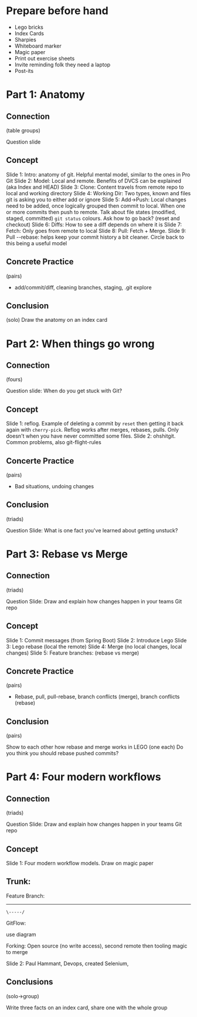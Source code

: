 # Prepare before hand

* Lego bricks
* Index Cards
* Sharpies
* Whiteboard marker
* Magic paper
* Print out exercise sheets
* Invite reminding folk they need a laptop
* Post-its

# Part 1: Anatomy

## Connection

(table groups) 

Question slide

## Concept

Slide 1: Intro: anatomy of git. Helpful mental model, similar to the ones in Pro Git
Slide 2: Model: Local and remote. Benefits of DVCS can be explained (aka Index and HEAD)
Slide 3: Clone: Content travels from remote repo to local and working directory
Slide 4: Working Dir: Two types, known and files git is asking you to either add or ignore
Slide 5: Add->Push: Local changes need to be added, once logically grouped then commit to local. When one or more commits then push to remote. Talk about file states (modified, staged, committed) `git status` colours. Ask how to go back? (reset and checkout)
Slide 6: Diffs: How to see a diff depends on where it is
Slide 7: Fetch: Only goes from remote to local
Slide 8: Pull: Fetch + Merge.
Slide 9: Pull --rebase: helps keep your commit history a bit cleaner. Circle back to this being a useful model

## Concrete Practice

(pairs)

* add/commit/diff, cleaning branches, staging, .git explore

## Conclusion

(solo) Draw the anatomy on an index card

# Part 2: When things go wrong

## Connection

(fours) 

Question slide: When do you get stuck with Git?

## Concept

Slide 1: reflog. Example of deleting a commit by `reset` then getting it back again with `cherry-pick`. Reflog works after merges, rebases, pulls. Only doesn't when you have never committed some files.
Slide 2: ohshitgit. Common problems, also git-flight-rules

## Concerte Practice

(pairs)

* Bad situations, undoing changes

## Conclusion

(triads)

Question Slide: What is one fact you've learned about getting unstuck?

# Part 3: Rebase vs Merge

## Connection

(triads)

Question Slide: Draw and explain how changes happen in your teams Git repo

## Concept

Slide 1: Commit messages (from Spring Boot)
Slide 2: Introduce Lego
Slide 3: Lego rebase (local the remote)
Slide 4: Merge (no local changes, local changes)
Slide 5: Feature branches: (rebase vs merge)

## Concrete Practice

(pairs)

* Rebase, pull, pull-rebase, branch conflicts (merge), branch conflicts (rebase)

## Conclusion

(pairs)

Show to each other how rebase and merge works in LEGO (one each)
Do you think you should rebase pushed commits?

# Part 4: Four modern workflows

## Connection

(triads)

Question Slide: Draw and explain how changes happen in your teams Git repo

## Concept

Slide 1: Four modern workflow models. Draw on magic paper

Trunk: 
-------------------------

Feature Branch:
----       ------------
    \-----/

GitFlow:

use diagram

Forking: Open source (no write access), second remote then tooling magic to merge

Slide 2: Paul Hammant, Devops, created Selenium,

## Conclusions

(solo->group)

Write three facts on an index card, share one with the whole group